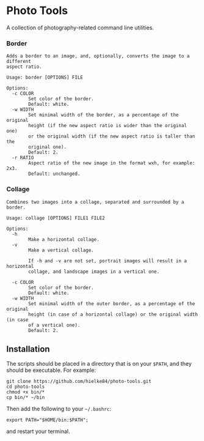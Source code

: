 # Photo Tools

A collection of photography-related command line utilities.

### Border

```text
Adds a border to an image, and, optionally, converts the image to a different
aspect ratio.

Usage: border [OPTIONS] FILE

Options:
  -c COLOR
        Set color of the border.
        Default: white.
  -w WIDTH
        Set minimal width of the border, as a percentage of the original
        height (if the new aspect ratio is wider than the original one)
        or the original width (if the new aspect ratio is taller than the
        original one).
        Default: 2.
  -r RATIO
        Aspect ratio of the new image in the format wxh, for example: 2x3.
        Default: unchanged.
```

### Collage

```text
Combines two images into a collage, separated and surrounded by a border.

Usage: collage [OPTIONS] FILE1 FILE2

Options:
  -h
        Make a horizontal collage.
  -v
        Make a vertical collage.

        If -h and -v are not set, portrait images will result in a horizontal
        collage, and landscape images in a vertical one.

  -c COLOR
        Set color of the border.
        Default: white.
  -w WIDTH
        Set minimal width of the outer border, as a percentage of the original
        height (in case of a horizontal collage) or the original width (in case
        of a vertical one).
        Default: 2.
```

## Installation

The scripts should be placed in a directory that is on your `$PATH`, and they should be executable. For example:

```shell
git clone https://github.com/hielke84/photo-tools.git
cd photo-tools
chmod +x bin/*
cp bin/* ~/bin
```

Then add the following to your `~/.bashrc`:

```shell
export PATH="$HOME/bin:$PATH";
```

and restart your terminal.
